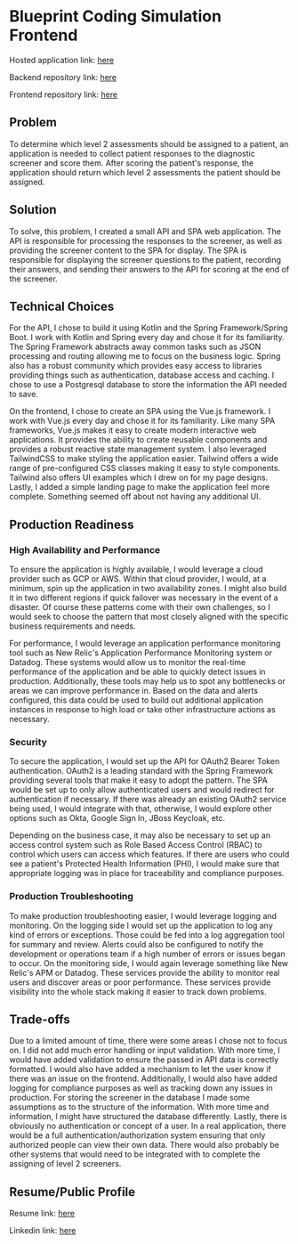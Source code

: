 # Blueprint Coding Simulation Frontend

Hosted application link: [here](https://bp-simulation.michaeldsmithjr.com)

Backend repository link: [here](https://github.com/msmith95/bp-simulation-backend)

Frontend repository link: [here](https://github.com/msmith95/bp-simulation-frontend)

## Problem
To determine which level 2 assessments should be assigned to a patient, an application is needed
to collect patient responses to the diagnostic screener and score them. After scoring the patient's response, the application
should return which level 2 assessments the patient should be assigned.

## Solution
To solve, this problem, I created a small API and SPA web application. The API is responsible for processing
the responses to the screener, as well as providing the screener content to the SPA for display. The SPA is responsible
for displaying the screener questions to the patient, recording their answers, and sending their answers to the
API for scoring at the end of the screener.

## Technical Choices
For the API, I chose to build it using Kotlin and the Spring Framework/Spring Boot. I work with Kotlin and Spring
every day and chose it for its familiarity. The Spring Framework abstracts away common tasks such as
JSON processing and routing allowing me to focus on the business logic. Spring also has a robust community which
provides easy access to libraries providing things such as authentication, database access and caching.
I chose to use a Postgresql database to store the information the API needed to save.

On the frontend, I chose to create an SPA using the Vue.js framework. I work with Vue.js every day and chose it
for its familiarity. Like many SPA frameworks, Vue.js makes it easy to create modern interactive web applications.
It provides the ability to create reusable components and provides a robust reactive state management system. I also
leveraged TailwindCSS to make styling the application easier. Tailwind offers a wide range of pre-configured CSS classes
making it easy to style components. Tailwind also offers UI examples which I drew on for my page designs.
Lastly, I added a simple landing page to make the application feel more complete. Something seemed off
about not having any additional UI.

## Production Readiness

### High Availability and Performance

To ensure the application is highly available, I would leverage a cloud provider such as GCP or AWS. Within that
cloud provider, I would, at a minimum, spin up the application in two availability zones. I might also build it in two
different regions if quick failover was necessary in the event of a disaster. Of course
these patterns come with their own challenges, so I would seek to choose the pattern that most closely aligned with
the specific business requirements and needs.

For performance, I would leverage an application performance monitoring tool such as New Relic's Application Performance
Monitoring system or Datadog. These systems would allow us to monitor the real-time performance of the application and be able
to quickly detect issues in production. Additionally, these tools may help us to spot any bottlenecks or areas we
can improve performance in. Based on the data and alerts configured, this data could be used to build out additional
application instances in response to high load or take other infrastructure actions as necessary.

### Security

To secure the application, I would set up the API for OAuth2 Bearer Token authentication. OAuth2 is a leading standard
with the Spring Framework providing several tools that make it easy to adopt the pattern. The SPA would be set up to only
allow authenticated users and would redirect for authentication if necessary. If there was already an existing OAuth2
service being used, I would integrate with that, otherwise, I would explore other options such as Okta, Google Sign In,
JBoss Keycloak, etc.

Depending on the business case, it may also be necessary to set up an access control
system such as Role Based Access Control (RBAC) to control which users
can access which features. If there are users who could see a patient's Protected Health Information (PHI),
I would make sure that appropriate logging was in place for traceability and compliance purposes.

### Production Troubleshooting

To make production troubleshooting easier, I would leverage logging and monitoring. On the logging side I would set up
the application to log any kind of errors or exceptions. Those could be fed into a log aggregation tool for
summary and review. Alerts could also be configured to notify the development or operations team if a high
number of errors or issues began to occur.
On the monitoring side, I would again leverage something like New Relic's APM or Datadog. These services
provide the ability to monitor real users and discover areas or poor performance. These services provide visibility into
the whole stack making it easier to track down problems.

## Trade-offs
Due to a limited amount of time, there were some areas I chose not to focus on. I did not add much error
handling or input validation. With more time, I would have added validation to ensure the passed in API
data is correctly formatted. I would also have added a mechanism to let the user know if there was an
issue on the frontend. Additionally, I would also have added logging for compliance purposes as well as
tracking down any issues in production. For storing the
screener in the database I made some assumptions as to the structure of the information. With more time
and information, I might have structured the database differently. Lastly, there is obviously no authentication
or concept of a user. In a real application, there would be a full authentication/authorization system
ensuring that only authorized people can view their own data. There would also probably be other systems that would
need to be integrated with to complete the assigning of level 2 screeners.

## Resume/Public Profile
Resume link: [here](https://drive.google.com/file/d/0BwNS9vdelAQfUVRqS0pCRXZKbzg/view?usp=sharing&resourcekey=0--sXUytA5Dv6AoYPltjmwZA)

Linkedin link: [here](https://www.linkedin.com/in/michael-smith-jr-a73b1a120/)

